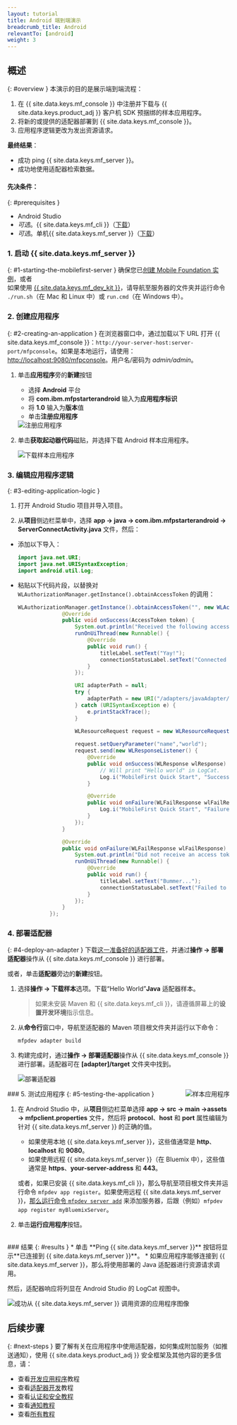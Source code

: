 ```yaml
---
layout: tutorial
title: Android 端到端演示
breadcrumb_title: Android
relevantTo: [android]
weight: 3
---
```

<!-- NLS_CHARSET=UTF-8 -->
## 概述
{: #overview }
本演示的目的是展示端到端流程：

1. 在 {{ site.data.keys.mf_console }} 中注册并下载与 {{ site.data.keys.product_adj }} 客户机 SDK 预捆绑的样本应用程序。
2. 将新的或提供的适配器部署到 {{ site.data.keys.mf_console }}。  
3. 应用程序逻辑更改为发出资源请求。

**最终结果**：

* 成功 ping {{ site.data.keys.mf_server }}。
* 成功地使用适配器检索数据。

#### 先决条件：
{: #prerequisites }
* Android Studio
* *可选*。{{ site.data.keys.mf_cli }}（[下载]({{site.baseurl}}/downloads)）
* *可选*。单机{{ site.data.keys.mf_server }}（[下载]({{site.baseurl}}/downloads)）

### 1. 启动 {{ site.data.keys.mf_server }}
{: #1-starting-the-mobilefirst-server }
确保您已[创建 Mobile Foundation 实例](../../bluemix/using-mobile-foundation)，或者  
如果使用 [{{ site.data.keys.mf_dev_kit }}](../../installation-configuration/development/mobilefirst)，请导航至服务器的文件夹并运行命令 `./run.sh`（在 Mac 和 Linux 中）或 `run.cmd`（在 Windows 中）。

### 2. 创建应用程序
{: #2-creating-an-application }
在浏览器窗口中，通过加载以下 URL 打开 {{ site.data.keys.mf_console }}：`http://your-server-host:server-port/mfpconsole`。如果是本地运行，请使用：[http://localhost:9080/mfpconsole](http://localhost:9080/mfpconsole)。用户名/密码为 *admin/admin*。
 
1. 单击**应用程序**旁的**新建**按钮
    * 选择 **Android** 平台
    * 将 **com.ibm.mfpstarterandroid** 输入为**应用程序标识**
    * 将 **1.0** 输入为**版本**值
    * 单击**注册应用程序**

    <img class="gifplayer" alt="注册应用程序" src="register-an-application-android.png"/>
 
2. 单击**获取起动器代码**磁贴，并选择下载 Android 样本应用程序。

    <img class="gifplayer" alt="下载样本应用程序" src="download-starter-code-android.png"/>

### 3. 编辑应用程序逻辑
{: #3-editing-application-logic }
1. 打开 Android Studio 项目并导入项目。

2. 从**项目**侧边栏菜单中，选择 **app → java → com.ibm.mfpstarterandroid → ServerConnectActivity.java** 文件，然后：

* 添加以下导入：

  ```java
  import java.net.URI;
  import java.net.URISyntaxException;
  import android.util.Log;
  ```
    
* 粘贴以下代码片段，以替换对 `WLAuthorizationManager.getInstance().obtainAccessToken` 的调用：

  ```java
  WLAuthorizationManager.getInstance().obtainAccessToken("", new WLAccessTokenListener() {
                @Override
                public void onSuccess(AccessToken token) {
                    System.out.println("Received the following access token value: " + token);
                    runOnUiThread(new Runnable() {
                        @Override
                        public void run() {
                            titleLabel.setText("Yay!");
                            connectionStatusLabel.setText("Connected to {{ site.data.keys.mf_server }}");
                        }
                    });

                    URI adapterPath = null;
                    try {
                        adapterPath = new URI("/adapters/javaAdapter/resource/greet");
                    } catch (URISyntaxException e) {
                        e.printStackTrace();
                    }

                    WLResourceRequest request = new WLResourceRequest(adapterPath, WLResourceRequest.GET);
                    
                    request.setQueryParameter("name","world");
                    request.send(new WLResponseListener() {
                        @Override
                        public void onSuccess(WLResponse wlResponse) {
                            // Will print "Hello world" in LogCat.
                            Log.i("MobileFirst Quick Start", "Success: " + wlResponse.getResponseText());
                        }

                        @Override
                        public void onFailure(WLFailResponse wlFailResponse) {
                            Log.i("MobileFirst Quick Start", "Failure: " + wlFailResponse.getErrorMsg());
                        }
                    });
                }

                @Override
                public void onFailure(WLFailResponse wlFailResponse) {
                    System.out.println("Did not receive an access token from server: " + wlFailResponse.getErrorMsg());
                    runOnUiThread(new Runnable() {
                        @Override
                        public void run() {
                            titleLabel.setText("Bummer...");
                            connectionStatusLabel.setText("Failed to connect to {{ site.data.keys.mf_server }}");
                        }
                    });
                }
            });
  ```

### 4. 部署适配器
{: #4-deploy-an-adapter }
下载[这一准备好的适配器工件](../javaAdapter.adapter)，并通过**操作 → 部署适配器**操作从 {{ site.data.keys.mf_console }} 进行部署。

或者，单击**适配器**旁边的**新建**按钮。  
        
1. 选择**操作 → 下载样本**选项。下载“Hello World”**Java** 适配器样本。

   > 如果未安装 Maven 和 {{ site.data.keys.mf_cli }}，请遵循屏幕上的**设置开发环境**指示信息。
2. 从**命令行**窗口中，导航至适配器的 Maven 项目根文件夹并运行以下命令：

   ```bash
   mfpdev adapter build
   ```

3. 构建完成时，通过**操作 → 部署适配器**操作从 {{ site.data.keys.mf_console }} 进行部署。适配器可在 **[adapter]/target** 文件夹中找到。
    
    <img class="gifplayer" alt="部署适配器" src="create-an-adapter.png"/>   

<img src="androidQuickStart.png" alt="样本应用程序" style="float:right"/>
### 5. 测试应用程序
{: #5-testing-the-application }

1. 在 Android Studio 中，从**项目**侧边栏菜单选择 **app → src → main →assets → mfpclient.properties** 文件，然后将 **protocol**、**host** 和 **port** 属性编辑为针对  {{ site.data.keys.mf_server }} 的正确的值。
    * 如果使用本地 {{ site.data.keys.mf_server }}，这些值通常是 **http**、 **localhost** 和 **9080**。
    * 如果使用远程 {{ site.data.keys.mf_server }}（在 Bluemix 中），这些值通常是 **https**、**your-server-address** 和 **443**。

    或者，如果已安装 {{ site.data.keys.mf_cli }}，那么导航至项目根文件夹并运行命令 `mfpdev app register`。如果使用远程 {{ site.data.keys.mf_server }}，[那么运行命令 `mfpdev server add`](../../application-development/using-mobilefirst-cli-to-manage-mobilefirst-artifacts/#add-a-new-server-instance) 来添加服务器，后跟（例如）`mfpdev app register myBluemixServer`。

2. 单击**运行应用程序**按钮。  

<br clear="all"/>
### 结果
{: #results }
* 单击 **Ping {{ site.data.keys.mf_server }}** 按钮将显示**已连接到 {{ site.data.keys.mf_server }}**。
* 如果应用程序能够连接到 {{ site.data.keys.mf_server }}，那么将使用部署的 Java 适配器进行资源请求调用。

然后，适配器响应将列显在 Android Studio 的 LogCat 视图中。

![成功从 {{ site.data.keys.mf_server }} 调用资源的应用程序图像](success_response.png)

## 后续步骤
{: #next-steps }
要了解有关在应用程序中使用适配器，如何集成附加服务（如推送通知），使用 {{ site.data.keys.product_adj }} 安全框架及其他内容的更多信息，请：

- 查看[开发应用程序](../../application-development/)教程
- 查看[适配器开发](../../adapters/)教程
- 查看[认证和安全教程](../../authentication-and-security/)
- 查看[通知教程](../../notifications/)
- 查看[所有教程](../../all-tutorials)
